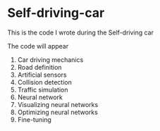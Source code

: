 # Self-driving-car

This is the code I wrote during the Self-driving car
<Link>
  
The code will appear 
  1. Car driving mechanics
  2. Road definition
  3. Artificial sensors
  4. Collision detection
  5. Traffic simulation
  6. Neural network
  7. Visualizing neural networks
  8. Optimizing neural networks
  9. Fine-tuning
